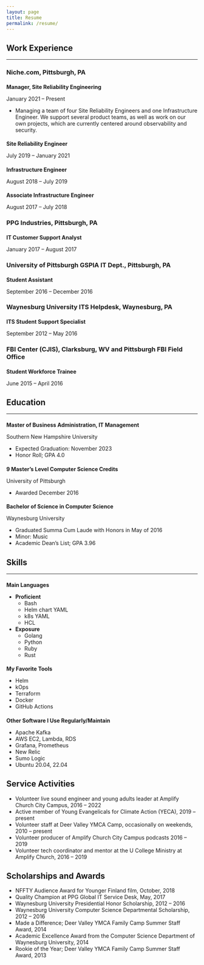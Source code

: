 ```yaml
---
layout: page
title: Resume
permalink: /resume/
---
```

<style>
h4 {
  margin-bottom: 0;
}
</style>

Work Experience
---------------
---------------

### Niche.com, Pittsburgh, PA

#### **Manager, Site Reliability Engineering**
January 2021 – Present
- Managing a team of four Site Reliability Engineers and one
  Infrastructure Engineer. We support several product teams, as well as
  work on our own projects, which are currently centered around
  observability and security.

#### Site Reliability Engineer
July 2019 – January 2021

#### Infrastructure Engineer
August 2018 – July 2019

#### Associate Infrastructure Engineer
August 2017 – July 2018

### PPG Industries, Pittsburgh, PA
#### IT Customer Support Analyst
January 2017 – August 2017

### University of Pittsburgh GSPIA IT Dept., Pittsburgh, PA
#### Student Assistant
September 2016 – December 2016

### Waynesburg University ITS Helpdesk, Waynesburg, PA
#### ITS Student Support Specialist
September 2012 – May 2016

### FBI Center (CJIS), Clarksburg, WV and Pittsburgh FBI Field Office
#### Student Workforce Trainee
June 2015 – April 2016

Education
---------
---------

#### Master of Business Administration, IT Management
Southern New Hampshire University
- Expected Graduation: November 2023
- Honor Roll; GPA 4.0

#### 9 Master’s Level Computer Science Credits
University of Pittsburgh
- Awarded December 2016

#### Bachelor of Science in Computer Science
Waynesburg University
- Graduated Summa Cum Laude with Honors in May of 2016
- Minor: Music
- Academic Dean’s List; GPA 3.96

Skills
------
------

#### Main Languages
- **Proficient**
  - Bash
  - Helm chart YAML
  - k8s YAML
  - HCL
- **Exposure**
  - Golang
  - Python
  - Ruby
  - Rust

#### My Favorite Tools
- Helm
- kOps
- Terraform
- Docker
- GitHub Actions

#### Other Software I Use Regularly/Maintain
- Apache Kafka
- AWS EC2, Lambda, RDS
- Grafana, Prometheus
- New Relic
- Sumo Logic
- Ubuntu 20.04, 22.04

## Service Activities
- Volunteer live sound engineer and young adults leader at Amplify
  Church City Campus, 2016 – 2022
- Active member of Young Evangelicals for Climate Action (YECA), 2019 –
  present
- Volunteer staff at Deer Valley YMCA Camp, occasionally on weekends,
  2010 – present
- Volunteer producer of Amplify Church City Campus podcasts 2016 – 2019
- Volunteer tech coordinator and mentor at the U College Ministry at
  Amplify Church, 2016 – 2019

## Scholarships and Awards
- NFFTY Audience Award for Younger Finland film, October, 2018
- Quality Champion at PPG Global IT Service Desk, May, 2017
- Waynesburg University Presidential Honor Scholarship, 2012 – 2016
- Waynesburg University Computer Science Departmental Scholarship, 2012
  – 2016
- Made a Difference; Deer Valley YMCA Family Camp Summer Staff Award,
  2014
- Academic Excellence Award from the Computer Science Department of
  Waynesburg University, 2014
- Rookie of the Year; Deer Valley YMCA Family Camp Summer Staff Award,
  2013


